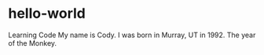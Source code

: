 # hello-world
Learning Code
My name is Cody. I was born in Murray, UT in 1992. The year of the Monkey. 

